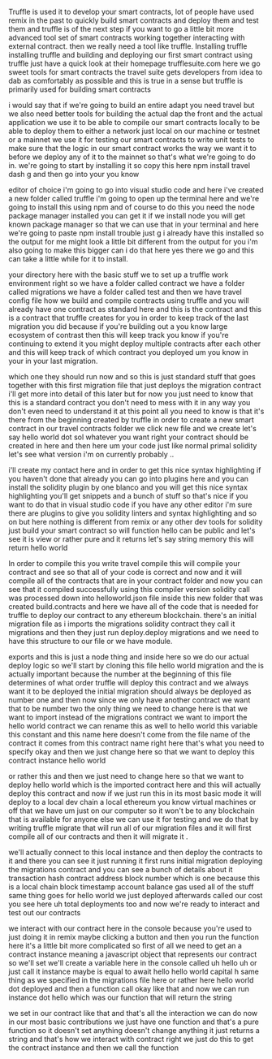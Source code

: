 Truffle is used it to develop your smart contracts, lot of people have used remix in the past to quickly build smart contracts and deploy them and test them and truffle is of the next step if you want to go a little bit more advanced tool set  of smart contracts working together interacting with external contract. then we really need a tool like truffle. Installing truffle installing truffle and building and deploying our first smart contract using truffle just have a quick look at their homepage trufflesuite.com here we go sweet tools for smart contracts the travel suite gets developers from idea to dab as comfortably as possible and this is true in a sense but truffle is primarily used for building smart contracts 

i would say that if we're going to build an entire adapt you need travel but we also need better tools for building the actual dap the front and the actual application  we use it to be able to compile our smart contracts locally to be able to deploy them to either a network just local on our machine or testnet or a mainnet we use it for testing our smart contracts to write unit tests to make sure that the logic in our smart contract works the way we want it to before we deploy any of it to the mainnet so that's what we're going to do in. we're going to start by installing it so copy this here npm install travel dash g and then go into your you know 

editor of choice i'm going to go into visual studio code and here i've created a new folder called truffle i'm going to open up the terminal here and we're going to install this using npm and of course to do this you need the node package manager installed you can get it if we install node you will get known  package manager so that we can use that in your terminal and here we're going to paste npm install trouble just g i already have this installed so the output for me might look a little bit different from the output for you i'm also going to make this bigger can i do that here yes there we go and this can take a little while for it to install.

your directory here with the basic stuff we  to set up a truffle work environment right so we have a folder called contract we have a folder called migrations we have a folder called test and then we have travel config file how we build and compile contracts using truffle and you will already have one contract as standard here and this is the contract and this is a contract that truffle creates for you in order to keep track of the last migration you did because if you're building out a you know large ecosystem of contrast then this will keep track you know if you're continuing to extend it you might deploy multiple contracts after each other and this will keep track of which contract you deployed um you know in your in your last migration.
 
which one they should run now and so this is just standard stuff that goes together with this first migration file that just deploys the migration contract i'll get more into detail of this later but for now you just need to know that this is a standard contract you don't need to mess with it in any way you don't even need to understand it at this point all you need to know is that it's there from the beginning created by truffle in order to create a new smart contract in our travel contracts folder we click new file and we create let's say hello world dot sol whatever you want right your contract should be created in here and then here um your code just like normal primal solidity let's see what version i'm on currently probably ..
  
i'll create my contact here and in order to get this nice syntax highlighting if you haven't done that already you can go into plugins here and you can install the solidity plugin by one blanco and you will get this nice syntax highlighting you'll get snippets and a bunch of stuff so that's nice if you want to do that in visual studio code if you have any other editor i'm sure there are plugins to give you solidity linters and syntax highlighting and so on but here nothing is different from remix or any other dev tools for solidity just build your smart contract so will function hello can be public and let's see it is view or rather pure and it returns let's say string memory this will return hello world 
   
In order to compile this you write travel compile this will compile your contract and see so that all of your code is correct and now and it will compile all of the contracts that are in your contract folder and now you can see that it compiled successfully using this compiler version solidity call was processed down into helloworld.json file inside this new folder that was created build.contracts and here we have all of the code that is needed for truffle to deploy our contract to any ethereum blockchain. there's an initial migration file as i imports the migrations solidity contract they call it migrations and then they just run deploy.deploy migrations and we need to have this structure to our file or we have module.
    
exports and this is just a node thing and inside here so we do our actual deploy logic so we'll start by cloning this file hello world migration and the  is actually important because the number at the beginning of this file determines of what order truffle will deploy this contract and we always want it to be deployed the initial migration should always be deployed as number one and then now since we only have another contract we want that to be number two the only thing we need to change here is that we want to import instead of the migrations contract we want to import the hello world contract we can rename this as well to hello world this variable this constant and this name here doesn't come from the file name of the contract it comes from this contract name right here that's what you need to specify okay and then we just change here so that we want to deploy this contract instance hello world 
    
or rather this and then we just need to change here so that we want to deploy hello world which is the imported contract here and this will actually deploy this contract and now if we just run this in its most basic mode it will deploy to a local dev chain a local ethereum you know virtual machines or off that we have um just on our computer so it won't be to any blockchain that is available for anyone else we can use it for testing and we do that by writing truffle migrate that will run all of our migration files and it will first compile all of our contracts and then it will migrate it . 
    
we'll actually connect to this local instance and then deploy the contracts to it and there you can see it just running it first runs initial migration deploying the migrations contract and you can see a bunch of details about it transaction hash contract address block number which is one because this is a local chain block timestamp account balance gas used all of the stuff same thing goes for hello world we just deployed afterwards called our cost you see here uh total deployments too and now we're ready to interact and test out our contracts 
    
we interact with our contract here in the console because you're used to just doing it in remix maybe clicking a button and then you run the function here it's a little bit more complicated so first of all we need to get an a contract instance meaning a javascript object that represents our contract so we'll set we'll create a variable here in the console called uh hello uh or just call it instance maybe is equal to await hello hello world capital h same thing as we specified in the migrations file here or rather here hello world dot deployed and then a function call okay like that and now we can run instance dot hello which was our function that will return the string 

we set in our contract like that and that's all the interaction we can do now in our most basic contributions we just have one function and that's a pure function so it doesn't set anything doesn't change anything it just returns a string and that's how we interact with contract right we just do this to get the contract instance and then we call the function 